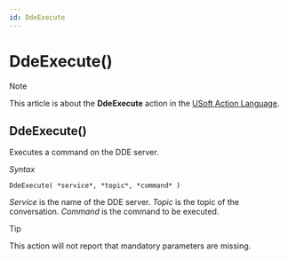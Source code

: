 ```yaml
---
id: DdeExecute
---
```


# DdeExecute()



> [!NOTE]
> This article is about the **DdeExecute** action in the [USoft Action Language](/docs/Task_flow/Action_Language_reference/USoft_Action_Language.md).

## **DdeExecute()**

Executes a command on the DDE server.

*Syntax*

```
DdeExecute( *service*, *topic*, *command* )
```

*Service* is the name of the DDE server. *Topic* is the topic of the conversation. *Command* is the command to be executed.

> [!TIP]
> This action will not report that mandatory parameters are missing.